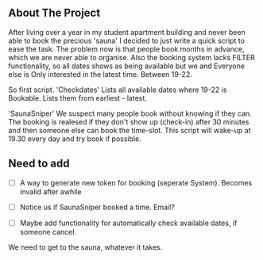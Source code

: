 <!-- ABOUT THE PROJECT -->
## About The Project
After living over a year in my student apartment building and never been able to book the precious 'sauna' I decided to just write a quick script to ease the task.
The problem now is that people book months in advance, which we are never able to organise. Also the booking system lacks FILTER functionality, so all dates shows as being available but we and Everyone else is Only interested in the latest time. Between 19-22.

So first script.
'Checkdates' Lists all available dates where 19-22 is Bookable. Lists them from earliest - latest.

'SaunaSniper' We suspect many people book without knowing if they can. The booking is realesed if they don't show up (check-in) after 30 minutes and then someone else can book the time-slot. This script will wake-up at 19.30 every day and try book if possible. 

<!-- Need to add -->
## Need to add

- [ ] A way to generate new token for booking (seperate System). Becomes invalid after awhile
- [ ] Notice us if SaunaSniper booked a time. Email?
- [ ] Maybe add functionality for automatically check available dates, if someone cancel.


We need to get to the sauna, whatever it takes.



